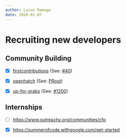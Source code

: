 ```yaml
---
author: Lucas Ramage
date: 2020-01-07
---
```


# Recruiting new developers

## Community Building

- [x] [firstcontributions](https://github.com/firstcontributions/firstcontributions.github.io) (See: [#40](https://github.com/firstcontributions/firstcontributions.github.io/pull/40))

- [x] [openhatch](http://openhatch.org) (See: [PRoot](https://openhatch.org/projects/PRoot))

- [x] [up-for-grabs](https://github.com/up-for-grabs/up-for-grabs.net) (See: [#1200](https://github.com/up-for-grabs/up-for-grabs.net/pull/1200))

## Internships

- [ ] https://www.outreachy.org/communities/cfp

- [x] https://summerofcode.withgoogle.com/get-started
